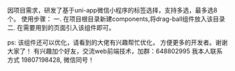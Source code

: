 因项目需求，研发了基于uni-app微信小程序的标签选择，支持多选，最多选8个。
使用步骤：
一. 在项目根目录新建components,将drag-ball组件放入该目录
二. 在需要用到的页面引入该组件即可。

ps: 该组件还可以优化，请看到的大佬有兴趣帮忙优化， 方便更多的开发者。谢谢大家了！
	有兴趣加个好友，交流web前端技术，加群：648802995
	我本人联系方式 19807198428, 微信同号！